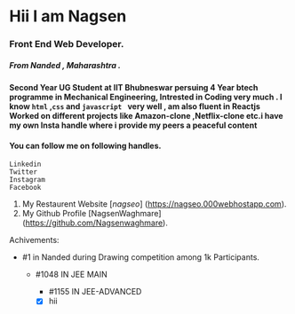 # Hii I am Nagsen
###    Front End Web Developer.
#####  From Nanded , Maharashtra .
**Second Year UG Student  at IIT Bhubneswar  persuing 4 Year btech programme in Mechanical Engineering, Intrested in Coding  very much .  I know `html` ,`css` and `javascript `
very well , am also fluent in Reactjs  Worked on different projects like Amazon-clone ,Netflix-clone etc.i have my own Insta handle where i provide my peers a peaceful content**
#### You can follow me on following handles.
```
Linkedin
Twitter
Instagram
Facebook
```
 1. My Restaurent Website [*_nagseo_*] (https://nagseo.000webhostapp.com).
 2. My Github Profile     [NagsenWaghmare] (https://github.com/Nagsenwaghmare).


   Achivements:
   - #1 in Nanded during Drawing competition among 1k Participants.
     - #1048 IN JEE MAIN 
       - #1155 IN JEE-ADVANCED
       
       
       - [x] hii
